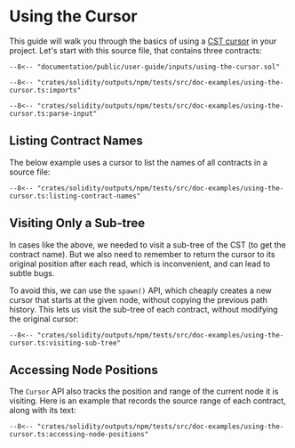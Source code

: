 # Using the Cursor

This guide will walk you through the basics of using a [CST cursor](../concepts.md#cst-cursors) in your project.
Let's start with this source file, that contains three contracts:

```solidity title="input.sol"
--8<-- "documentation/public/user-guide/inputs/using-the-cursor.sol"
```

```{ .ts }
--8<-- "crates/solidity/outputs/npm/tests/src/doc-examples/using-the-cursor.ts:imports"

--8<-- "crates/solidity/outputs/npm/tests/src/doc-examples/using-the-cursor.ts:parse-input"
```

## Listing Contract Names

The below example uses a cursor to list the names of all contracts in a source file:

```{ .ts }
--8<-- "crates/solidity/outputs/npm/tests/src/doc-examples/using-the-cursor.ts:listing-contract-names"
```

## Visiting Only a Sub-tree

In cases like the above, we needed to visit a sub-tree of the CST (to get the contract name).
But we also need to remember to return the cursor to its original position after each read,
which is inconvenient, and can lead to subtle bugs.

To avoid this, we can use the `spawn()` API,
which cheaply creates a new cursor that starts at the given node, without copying the previous path history.
This lets us visit the sub-tree of each contract, without modifying the original cursor:

```{ .ts }
--8<-- "crates/solidity/outputs/npm/tests/src/doc-examples/using-the-cursor.ts:visiting-sub-tree"
```

## Accessing Node Positions

The `Cursor` API also tracks the position and range of the current node it is visiting.
Here is an example that records the source range of each contract, along with its text:

```{ .ts }
--8<-- "crates/solidity/outputs/npm/tests/src/doc-examples/using-the-cursor.ts:accessing-node-positions"
```
